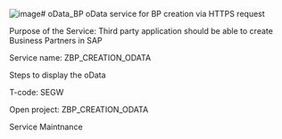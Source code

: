 ![image](https://github.com/aidamate13/oData_BP/assets/164672120/64b430be-5890-4dd7-899a-2de9793e91e0)# oData_BP
oData service for BP creation via HTTPS request

Purpose of the Service: Third party application should be able to create Business Partners in SAP 

Service name: ZBP_CREATION_ODATA

Steps to display the oData

T-code: SEGW

Open project: ZBP_CREATION_ODATA

Service Maintnance

